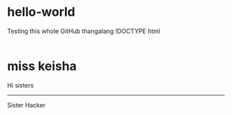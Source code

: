 # hello-world
Testing this whole GitHub thangalang
!DOCTYPE html
<html>
  <header>
    <title><a>Testing GitHub omg</a></title>
    <meta charset="UTF-8">
    <link rel="stylesheet" type="text/css" href="main.css">
  </header>
  <div>
     <h1>miss keisha</h1>
  </div>
  <body>
    <div>
      <omg>Hi sisters</omg>
      <br>
      <hr>
    </div>
    <div>
      <wow>Sister Hacker</wow>
    </div>
  </body>
</html>
